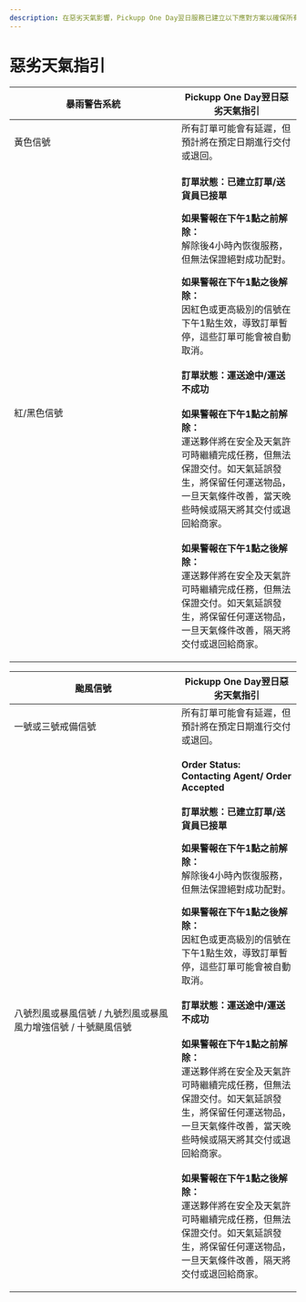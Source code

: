 ```yaml
---
description: 在惡劣天氣影響，Pickupp One Day翌日服務已建立以下應對方案以確保所有配對的自由業者的安全並保持服務的連續性。
---
```


# 惡劣天氣指引

<table><thead><tr><th width="278">暴雨警告系統</th><th>Pickupp One Day翌日惡劣天氣指引</th></tr></thead><tbody><tr><td>黃色信號</td><td>所有訂單可能會有延遲，但預計將在預定日期進行交付或退回。</td></tr><tr><td>紅/黑色信號</td><td><p><strong>訂單狀態：已建立訂單/送貨員已接單</strong><br></p><p><strong>如果警報在下午1點之前解除：</strong><br>解除後4小時內恢復服務，但無法保證絕對成功配對。</p><p></p><p><strong>如果警報在下午1點之後解除：</strong><br>因紅色或更高級別的信號在下午1點生效，導致訂單暫停，這些訂單可能會被自動取消。<br><br><strong>訂單狀態：運送途中/運送不成功</strong><br><br><strong>如果警報在下午1點之前解除：</strong><br>運送夥伴將在安全及天氣許可時繼續完成任務，但無法保證交付。如天氣延誤發生，將保留任何運送物品，一旦天氣條件改善，當天晚些時候或隔天將其交付或退回給商家。<br><br><strong>如果警報在下午1點之後解除：</strong><br>運送夥伴將在安全及天氣許可時繼續完成任務，但無法保證交付。如天氣延誤發生，將保留任何運送物品，一旦天氣條件改善，隔天將交付或退回給商家。</p></td></tr></tbody></table>

<table><thead><tr><th width="278">颱風信號</th><th>Pickupp One Day翌日惡劣天氣指引</th></tr></thead><tbody><tr><td>一號或三號戒備信號</td><td>所有訂單可能會有延遲，但預計將在預定日期進行交付或退回。</td></tr><tr><td>八號烈風或暴風信號 / 九號烈風或暴風風力增強信號 / 十號颶風信號 </td><td><p><strong>Order Status: Contacting Agent/ Order Accepted</strong><br><br><strong>訂單狀態：已建立訂單/送貨員已接單</strong><br></p><p><strong>如果警報在下午1點之前解除：</strong><br>解除後4小時內恢復服務，但無法保證絕對成功配對。</p><p></p><p><strong>如果警報在下午1點之後解除：</strong><br>因紅色或更高級別的信號在下午1點生效，導致訂單暫停，這些訂單可能會被自動取消。<br><br><strong>訂單狀態：運送途中/運送不成功</strong><br><br><strong>如果警報在下午1點之前解除：</strong><br>運送夥伴將在安全及天氣許可時繼續完成任務，但無法保證交付。如天氣延誤發生，將保留任何運送物品，一旦天氣條件改善，當天晚些時候或隔天將其交付或退回給商家。<br><br><strong>如果警報在下午1點之後解除：</strong><br>運送夥伴將在安全及天氣許可時繼續完成任務，但無法保證交付。如天氣延誤發生，將保留任何運送物品，一旦天氣條件改善，隔天將交付或退回給商家。</p></td></tr></tbody></table>
